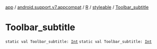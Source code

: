 [app](../../../index.md) / [android.support.v7.appcompat](../../index.md) / [R](../index.md) / [styleable](index.md) / [Toolbar_subtitle](./-toolbar_subtitle.md)

# Toolbar_subtitle

`static val Toolbar_subtitle: `[`Int`](https://kotlinlang.org/api/latest/jvm/stdlib/kotlin/-int/index.html)
`static val Toolbar_subtitle: `[`Int`](https://kotlinlang.org/api/latest/jvm/stdlib/kotlin/-int/index.html)